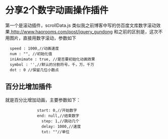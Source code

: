 # 分享2个数字动画操作插件
第一个是滚动插件，scrollData.js 类似我之前博客中写的仿百度文库数字滚动效果,http://www.haorooms.com/post/jquery_gundong
和之前的区别是，这次不用图片，直接用数字滚动，参数如下

      speed : 1000,//动画速度
      num : "", //初始化值
      iniAnimate : true, //是否要初始化动画效果
      symbol : '',//默认的分割符号，千，万，千万
      dot : 0 //保留几位小数点

## 百分比增加插件
就是百分比增加动画，主要参数如下：

				  start: 0,//开始数字
				  end: null,//结束数字
					step: 1,//跳动几个
					delay: 1000,//速度
					txt: ""//单位
